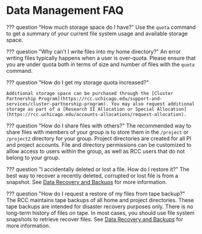 # Data Management FAQ

??? question "How much storage space do I have?"
    Use the ```quota``` command to get a summary of your current file system usage and available storage space.

??? question "Why can't I write files into my home directory?"
    An error writing files typically happens when a user is over-quota. Please ensure that you are under quota both in terms of size and number of files with the `quota` command.


??? question "How do I get my storage quota increased?"

    Additional storage space can be purchased through the [Cluster Partnership Program](https://rcc.uchicago.edu/support-and-services/cluster-partnership-program). You may also request additional storage as part of a [Research II Allocation or Special Allocation](https://rcc.uchicago.edu/accounts-allocations/request-allocation).

??? question "How do I share files with others?"
    The recommended way to share files with members of your group is to store them in the ```/project``` or ```/project2``` directory for your group. Project directories are created for all PI and project accounts. File and directory permissions can be customized to allow access to users within the group, as well as RCC users that do not belong to your group.

??? question "I accidentally deleted or lost a file. How do I restore it?"
    The best way to recover a recently deleted, corrupted or lost file is from a snapshot. See [Data Recovery and Backups](../midway23/midway_data_storage.md#data-recovery-and-backups) for more information.

??? question "How do I request a restore of my files from tape backup?"
    The RCC maintains tape backups of all home and project directories. These tape backups are intended for disaster recovery purposes only. There is no long-term history of files on tape. In most cases, you should use file system snapshots to retrieve recover files. See [Data Recovery and Backups](../midway23/midway_data_storage.md#data-recovery-and-backups) for more information.
